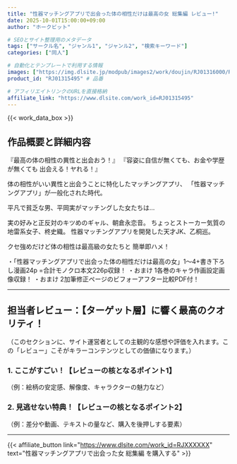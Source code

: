 ```yaml
---
title: "性器マッチングアプリで出会った体の相性だけは最高の女 総集編 レビュー!"
date: 2025-10-01T15:00:00+09:00
author: "ホークビット"

# SEOとサイト整理用のメタデータ
tags: ["サークル名", "ジャンル1", "ジャンル2", "検索キーワード"]
categories: ["同人"]

# 自動化とテンプレートで利用する情報
images: ["https://img.dlsite.jp/modpub/images2/work/doujin/RJ01316000/RJ01315495_img_main.webp"] # 外部URLを使用
product_id: "RJ01315495" # 品番

# アフィリエイトリンクのURLを直接格納
affiliate_link: "https://www.dlsite.com/work_id=RJ01315495" 
---
```


<!-- ショートコード呼び出し -->
{{< work_data_box >}}

## 作品概要と詳細内容
『最高の体の相性の異性と出会おう！』
『容姿に自信が無くても、お金や学歴が無くても
出会える！ヤれる！』

体の相性がいい異性と出会うことに特化したマッチングアプリ、
「性器マッチングアプリ」が一般化された時代。

平凡で貧乏な男、平岡実がマッチングした女たちは…

実の好みと正反対のキツめのギャル、朝倉永恋音。
ちょっとストーカー気質の地雷系女子、柊史織。
性器マッチングアプリを開発した天才JK、乙桐巡。

クセ強めだけど体の相性は最高級の女たちと
簡単即ハメ！

・「性器マッチングアプリで出会った体の相性だけは最高の女」1〜4+書き下ろし漫画24p
=合計モノクロ本文226p収録！
・おまけ 1各巻のキャラ作画設定画像収録！
・おまけ 2加筆修正ページのビフォーアフター比較PDF付！

---

## 担当者レビュー：【ターゲット層】に響く最高のクオリティ！

（このセクションに、サイト運営者としての主観的な感想や評価を入れます。この「レビュー」こそがキラーコンテンツとしての価値になります。）

### 1. ここがすごい！【レビューの核となるポイント1】
（例：絵柄の安定感、解像度、キャラクターの魅力など）

### 2. 見逃せない特典！【レビューの核となるポイント2】
（例：差分や動画、テキストの量など、購入を後押しする要素）

---

{{< affiliate_button link="https://www.dlsite.com/work_id=RJXXXXXX" text="性器マッチングアプリで出会った女 総集編 を購入する" >}}
